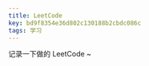 ```yaml
---
title: LeetCode
key: bd9f8354e36d802c130188b2cbdc086c
tags: 学习
---
```


记录一下做的 LeetCode ~

<!--more-->


